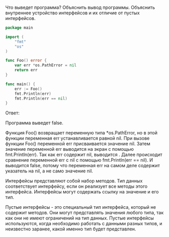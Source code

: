 Что выведет программа? Объяснить вывод программы. Объяснить внутреннее устройство интерфейсов и их отличие от пустых
интерфейсов.

```go
package main

import (
	"fmt"
	"os"
)

func Foo() error {
	var err *os.PathError = nil
	return err
}

func main() {
	err := Foo()
	fmt.Println(err)
	fmt.Println(err == nil)
}


```

Ответ:

Программа выведет <nil> false.

Функция Foo() возвращает переменную типа *os.PathError, но в этой функции переменная err устанавливается равной nil.
При вызове функции Foo() переменной err присваивается значение nil.
Затем значение переменной err выводится на экран с помощью fmt.Println(err). Так как err содержит nil, выводится <nil>.
Далее происходит сравнение переменной err с nil с помощью fmt.Println(err == nil). И выводится false, потому что
переменная err на самом деле содержит указатель на nil, а не само значение nil.

Интерфейсы представляют собой набор методов. Тип данных соответствует интерфейсу, если он реализует все методы
этого интерфейса. Интерфейсы могут содержать ссылку на значение и его тип.

Пустые интерфейсы - это специальный тип интерфейса, который не содержит методов. Они могут
представлять значения любого типа, так как они не имеют ограничений на тип данных. Пустые интерфейсы используются, когда
необходимо работать с данными разных типов, и неизвестно заранее, какой именно тип будет представлен.

